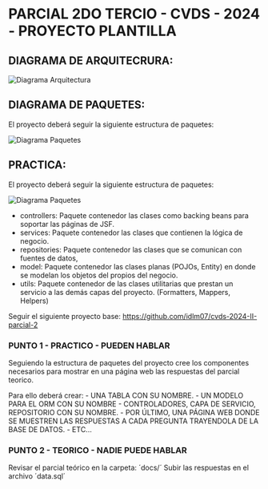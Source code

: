 # PARCIAL 2DO TERCIO - CVDS - 2024 - PROYECTO PLANTILLA

## DIAGRAMA DE ARQUITECRURA:

![Diagrama Arquitectura](docs/diagrama_arqc.png)

## DIAGRAMA DE PAQUETES:

El proyecto deberá seguir la siguiente estructura de paquetes:

![Diagrama Paquetes](docs/diagrama_paquetes.png)

## PRACTICA:

El proyecto deberá seguir la siguiente estructura de paquetes:

![Diagrama Paquetes](docs/diagrama_paquetes.png)

- controllers: Paquete contenedor las clases como backing beans para soportar las páginas de JSF.
- services: Paquete contenedor las clases que contienen la lógica de negocio.
- repositories: Paquete contenedor las clases que se comunican con fuentes de datos, 
- model: Paquete contenedor las clases planas (POJOs, Entity) en donde se modelan los objetos del propios del negocio.
- utils: Paquete contenedor de las clases utilitarias que prestan un servicio a las demás capas del proyecto. (Formatters, Mappers, Helpers)

Seguir el siguiente proyecto base: https://github.com/idlm07/cvds-2024-II-parcial-2

### PUNTO 1 - PRACTICO - PUEDEN HABLAR 
Seguiendo la estructura de paquetes del proyecto cree los componentes necesarios para mostrar en una página web las respuestas del parcial teorico.

Para ello deberá crear:
    - UNA TABLA CON SU NOMBRE.
    - UN MODELO PARA EL ORM CON SU NOMBRE
    - CONTROLADORES, CAPA DE SERVICIO, REPOSITORIO CON SU NOMBRE.
    - POR ÚLTIMO, UNA PÁGINA WEB DONDE SE MUESTREN LAS RESPUESTAS A CADA PREGUNTA TRAYENDOLA DE LA BASE DE DATOS.
    - ETC...

### PUNTO 2 - TEORICO - NADIE PUEDE HABLAR
Revisar el parcial teórico en la carpeta: ´docs/´
Subir las respuestas en el archivo ´data.sql´